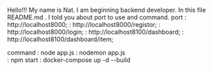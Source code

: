 Hello!!! My name is Nat.
I am beginning backend developer.
In this file README.md . I told you about port to use and command.
port :  http://localhost8000;
     :  http://localhost8000/registor;
     :  http://localhost8000/login;
     :  http://localhost8100/dashboard;
     :  http://localhost8100/dashboard/item;

command :  node app.js
        :  nodemon app.js  
        :  npm start
        :  docker-compose up -d --build
